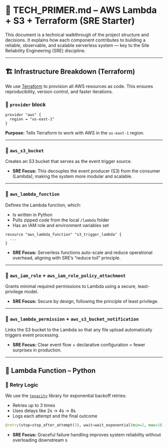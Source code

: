 # 📘 TECH_PRIMER.md – AWS Lambda + S3 + Terraform (SRE Starter)

This document is a technical walkthrough of the project structure and decisions. It explains how each component contributes to building a reliable, observable, and scalable serverless system — key to the Site Reliability Engineering (SRE) discipline.

---

## 🏗️ Infrastructure Breakdown (Terraform)

We use [Terraform](https://www.terraform.io/) to provision all AWS resources as code. This ensures reproducibility, version control, and faster iterations.

### 🔹 `provider` block
```hcl
provider "aws" {
  region = "us-east-1"
}
```
**Purpose:** Tells Terraform to work with AWS in the `us-east-1` region.

---

### 🔹 `aws_s3_bucket`
Creates an S3 bucket that serves as the event trigger source.

- **SRE Focus:** This decouples the event producer (S3) from the consumer (Lambda), making the system more modular and scalable.

---

### 🔹 `aws_lambda_function`
Defines the Lambda function, which:
- Is written in Python
- Pulls zipped code from the local `/lambda` folder
- Has an IAM role and environment variables set

```hcl
resource "aws_lambda_function" "s3_trigger_lambda" {
  ...
}
```

- **SRE Focus:** Serverless functions auto-scale and reduce operational overhead, aligning with SRE’s “reduce toil” principle.

---

### 🔹 `aws_iam_role` + `aws_iam_role_policy_attachment`
Grants minimal required permissions to Lambda using a secure, least-privilege model.

- **SRE Focus:** Secure by design, following the principle of least privilege.

---

### 🔹 `aws_lambda_permission` + `aws_s3_bucket_notification`
Links the S3 bucket to the Lambda so that any file upload automatically triggers event processing.

- **SRE Focus:** Clear event flow + declarative configuration = fewer surprises in production.

---

## 🐍 Lambda Function – Python

### 🔁 Retry Logic

We use the [`tenacity`](https://tenacity.readthedocs.io/en/latest/) library for exponential backoff retries:
- Retries up to 3 times
- Uses delays like 2s → 4s → 8s
- Logs each attempt and the final outcome

```python
@retry(stop=stop_after_attempt(3), wait=wait_exponential(min=2, max=10))
```

- **SRE Focus:** Graceful failure handling improves system reliability without overloading downstream s
